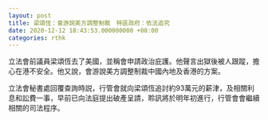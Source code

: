 ```yaml
---
layout: post
title: 梁頌恆：會游說美方調整制裁　特區政府：依法追究
date: 2020-12-12 18:43:53.000000000 +08:00
categories: rthk
---
```


立法會前議員梁頌恆去了美國，並稱會申請政治庇護。他聲言出獄後被人跟蹤，擔心在港不安全。他又說，會游說美方調整制裁中國內地及香港的方案。

立法會秘書處回覆查詢時説，行管會就向梁頌恆追討約93萬元的薪津，及相關利息和訟費一事，早前已向法庭提出破產呈請，聆訊將於明年初進行，行管會會繼續相關的司法程序。
